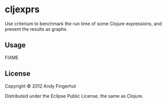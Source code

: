 # cljexprs

Use criterium to benchmark the run time of some Clojure expressions,
and present the results as graphs.

## Usage

FIXME

## License

Copyright © 2012 Andy Fingerhut

Distributed under the Eclipse Public License, the same as Clojure.
